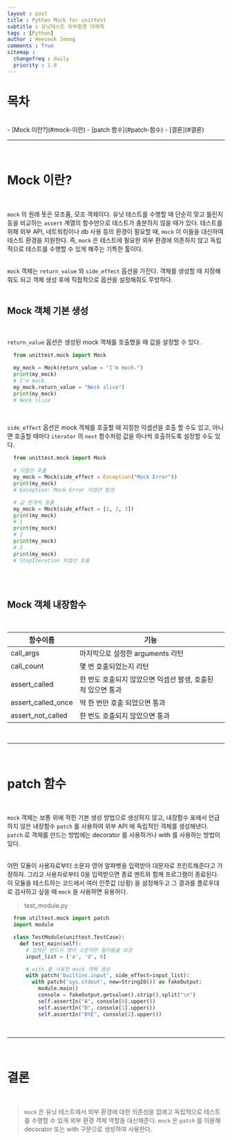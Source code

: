 ```yaml
---
layout : post
title : Python Mock for unittest
subtitle : 유닛테스트 외부환경 대체제
tags : [Python]
author : Heeseok Jeong
comments : True
sitemap :
  changefreq : daily
  priority : 1.0
---
```


# 목차

<br>
- [Mock 이란?](#mock-이란)
- [patch 함수](#patch-함수)
- [결론](#결론)


<br>
<hr>
<br>

# Mock 이란?
<br>

`mock` 의 원래 뜻은 모조품, 모조 객체이다. 유닛 테스트를 수행할 때 단순히 맞고 틀린지 등을 비교하는 `assert` 계열의 함수만으로 테스트가 충분하지 않을 때가 있다. 테스트를 위해 외부 API, 네트워킹이나 db 사용 등의 환경이 필요할 때, `mock` 이 이들을 대신하여 테스트 환경을 지원한다. 즉, `mock` 은 테스트에 필요한 외부 환경에 의존하지 않고 독립적으로 테스트를 수행할 수 있게 해주는 기특한 툴이다.   
<br>

`mock` 객체는 `return_value` 와 `side_effect` 옵션을 가진다. 객체를 생성할 때 지정해줘도 되고 객체 생성 후에 직접적으로 옵션을 설정해줘도 무방하다.   
<br>

## Mock 객체 기본 생성
<br>

`return_value` 옵션은 생성된 mock 객체를 호출했을 때 값을 설정할 수 있다.
```python
  from unittest.mock import Mock

  my_mock = Mock(return_value = "I'm mock.")
  print(my_mock)
  # I'm mock.
  my_mock.return_value = "Neck slice")
  print(my_mock)
  # Neck slice
```

<br>

`side_effect` 옵션은 mock 객체를 호출할 때 지정한 익셉션을 호출 할 수도 있고, 아니면 호출할 때마다 `iterator` 의 `next` 함수처럼 값을 하나씩 호출하도록 설정할 수도 있다.
```python
  from unittest.mock import Mock

  # 익셉션 호출
  my_mock = Mock(side_effect = Exception("Mock Error"))
  print(my_mock)
  # Exception: Mock Error 익셉션 발생

  # 값 한개씩 호출
  my_mock = Mock(side_effect = [1, 2, 3])
  print(my_mock)
  # 1
  print(my_mock)
  # 2
  print(my_mock)
  # 3
  print(my_mock)
  # StopIteration 익셉션 호출
```
<br>
<br>

## Mock 객체 내장함수
<br>

|함수이름|기능|
|------|---|
|call_args|마지막으로 설정한 arguments 리턴|
|call_count|몇 번 호출되었는지 리턴|
|assert_called|한 번도 호출되지 않았으면 익셉션 발생, 호출된 적 있으면 통과|
|assert_called_once|딱 한 번만 호출 되었으면 통과|
|assert_not_called|한 번도 호출되지 않았으면 통과|


<br>
<hr>
<br>

# patch 함수
<br>

`mock` 객체는 보통 위에 적힌 기본 생성 방법으로 생성하지 않고, 내장함수 표에서 언급하지 않은 내장함수 `patch` 를 사용하여 외부 API 에 독립적인 객체를 생성해낸다. `patch` 로 객체를 만드는 방법에는 decorator 를 사용하거나 with 를 사용하는 방법이 있다.  
<br>

어떤 모듈이 사용자로부터 소문자 영어 알파벳을 입력받아 대문자로 프린트해준다고 가정하자. 그리고 사용자로부터 0을 입력받으면 종료 멘트와 함께 프로그램이 종료된다. 이 모듈을 테스트하는 코드에서 여러 인풋값 (상황) 을 설정해두고 그 결과를 플로우대로 검사하고 싶을 때 `mock` 을 사용하면 유용하다. 

> test_module.py

```python
  from utiltest.mock import patch
  import module

  class TestModule(unittest.TestCase):
    def test_main(self):
      # 입력은 반드시 영어 소문자만 들어옴을 보장
      input_list = ['a', 'd', 0]

      # with 를 사용한 mock 객체 생성
      with patch('builtins.input', side_effect=input_list):
        with patch('sys.stdout', new=StringIO()) as fakeOutput:
          module.main()
          console = fakeOutput.getvalue().strip().split("\n")
          self.assertIn("A", console[0].upper())
          self.assertIn("D", console[1].upper())
          self.assertIn("BYE", console[2].upper())

```

<br>
<hr>
<br>

# 결론
<br>

> `mock` 은 유닛 테스트에서 외부 환경에 대한 의존성을 없애고 독립적으로 테스트를 수행할 수 있게 외부 환경 객체 역할을 대신해준다. `mock` 은 `patch` 를 이용해 decorator 또는 with 구문으로 생성하여 사용한다.
